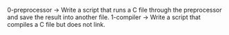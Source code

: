 0-preprocessor -> Write a script that runs a C file through the preprocessor and save the result into another file.
1-compiler -> Write a script that compiles a C file but does not link.
